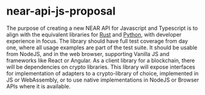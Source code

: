 # near-api-js-proposal

The purpose of creating a new NEAR API for Javascript and Typescript is to align with the equivalent libraries for [Rust](https://github.com/near/near-api-rs) and [Python](https://github.com/near/near-api-py), with developer experience in focus. The library should have full test coverage from day one, where all usage examples are part of the test suite. It should be usable from NodeJS, and in the web browser, supporting Vanilla JS and frameworks like React or Angular. As a client library for a blockchain, there will be dependencies on crypto libraries. This library will expose interfaces for implementation of adapters to a crypto-library of choice, implemented in JS or WebAssembly, or to use native implementations in NodeJS or Browser APIs where it is available.
